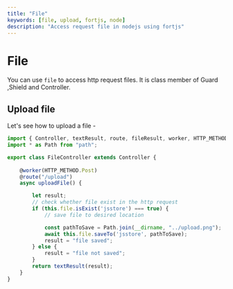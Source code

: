 ```yaml
---
title: "File"
keywords: [file, upload, fortjs, node]
description: "Access request file in nodejs using fortjs"
---
```


# File

You can use `file` to access http request files. It is class member of  Guard ,Shield and Controller.

## Upload file

Let's see how to upload a file - 

```javascript
import { Controller, textResult, route, fileResult, worker, HTTP_METHOD } from "fortjs";
import * as Path from "path";

export class FileController extends Controller {
   
    @worker(HTTP_METHOD.Post)
    @route("/upload")
    async uploadFile() {

        let result;
        // check whether file exist in the http request
        if (this.file.isExist('jsstore') === true) {
            // save file to desired location

            const pathToSave = Path.join(__dirname, "../upload.png");
            await this.file.saveTo('jsstore', pathToSave);
            result = "file saved";
        } else {
            result = "file not saved";
        }
        return textResult(result);
    }    
}
```
